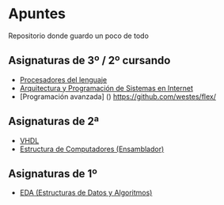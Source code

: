 # Apuntes
Repositorio donde guardo un poco de todo

## Asignaturas de 3º / 2º cursando

* [Procesadores del lenguaje](https://github.com/ldiazriod/Apuntes/tree/master/PL)
* [Arquitectura y Programación de Sistemas en Internet](https://github.com/ldiazriod/Arquitectura-y-Programaci-n-de-Sistemas-en-Internet)
* [Programación avanzada] ()
   https://github.com/westes/flex/
## Asignaturas de 2ª

* [VHDL](https://github.com/ldiazriod/Apuntes/tree/master/Hojas%20de%20ejercicios%20VHDL)
* [Estructura de Computadores (Ensamblador)](https://github.com/ldiazriod/Apuntes/tree/master/Practicas%20Estructura%20de%20Computadores(Risc-V))

## Asignaturas de 1º

* [EDA (Estructuras de Datos y Algoritmos)](https://github.com/ldiazriod/Apuntes/tree/master/EDA%20(Estructuras%20de%20Datos%20y%20Algoritmos))
